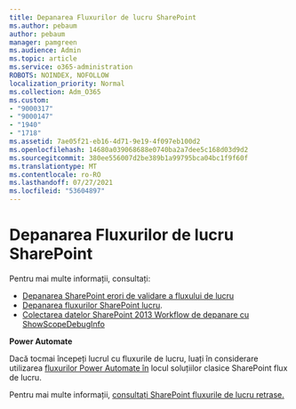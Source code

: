 ```yaml
---
title: Depanarea Fluxurilor de lucru SharePoint
ms.author: pebaum
author: pebaum
manager: pamgreen
ms.audience: Admin
ms.topic: article
ms.service: o365-administration
ROBOTS: NOINDEX, NOFOLLOW
localization_priority: Normal
ms.collection: Adm_O365
ms.custom:
- "9000317"
- "9000147"
- "1940"
- "1718"
ms.assetid: 7ae05f21-eb16-4d71-9e19-4f097eb100d2
ms.openlocfilehash: 14680a039068688e0740ba2a7dee5c168d03d9d2
ms.sourcegitcommit: 380ee556007d2be389b1a99795bca04bc1f9f60f
ms.translationtype: MT
ms.contentlocale: ro-RO
ms.lasthandoff: 07/27/2021
ms.locfileid: "53604897"
---
```

# <a name="troubleshoot-workflows-in-sharepoint"></a>Depanarea Fluxurilor de lucru SharePoint

Pentru mai multe informații, consultați:

- [Depanarea SharePoint erori de validare a fluxului de lucru](/sharepoint/dev/general-development/troubleshooting-sharepoint-server-workflow-validation-errors-in-visio)
- [Depanarea fluxurilor SharePoint lucru](/sharepoint/dev/general-development/debugging-sharepoint-server-workflows).
- [Colectarea datelor SharePoint 2013 Workflow de depanare cu ShowScopeDebugInfo](/sharepoint/troubleshoot/workflows/gather-workflow-data)

**Power Automate**

Dacă tocmai începeți lucrul cu fluxurile de lucru, luați în considerare utilizarea [fluxurilor Power Automate în](/power-automate/modern-approvals) locul soluțiilor clasice SharePoint flux de lucru.

Pentru mai multe informații, [consultați SharePoint fluxurile de lucru retrase.](/alchemyinsights/sharepoint-workflows-retiring)
